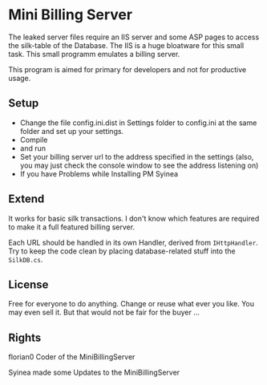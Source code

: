 # Mini Billing Server

The leaked server files require an IIS server and some ASP pages to access the silk-table of the Database. The IIS is a huge bloatware for this small task. This small programm emulates a billing server.

This program is aimed for primary for developers and not for productive usage.

## Setup

* Change the file config.ini.dist in Settings folder to config.ini at the same folder and set up your settings.
* Compile
* and run
* Set your billing server url to the address specified in the settings (also, you may just check the console window to see the address listening on)
* If you have Problems while Installing PM Syinea


## Extend

It works for basic silk transactions. I don't know which features are required to make it a full featured billing server.

Each URL should be handled in its own Handler, derived from `IHttpHandler`. Try to keep the code clean by placing database-related stuff into the `SilkDB.cs`.


## License

Free for everyone to do anything. Change or reuse what ever you like. You may even sell it. But that would not be fair for the buyer ...


## Rights

florian0 Coder of the MiniBillingServer

Syinea made some Updates to the MiniBillingServer

